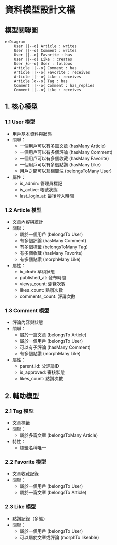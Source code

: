 # 資料模型設計文檔

## 模型關聯圖
```mermaid
erDiagram
    User ||--o{ Article : writes
    User ||--o{ Comment : writes
    User ||--o{ Favorite : has
    User ||--o{ Like : creates
    User }o--o{ User : follows
    Article ||--o{ Comment : has
    Article ||--o{ Favorite : receives
    Article ||--o{ Like : receives
    Article }o--o{ Tag : has
    Comment ||--o{ Comment : has_replies
    Comment ||--o{ Like : receives
```

## 1. 核心模型

### 1.1 User 模型
- 用戶基本資料與狀態
- 關聯：
  - 一個用戶可以有多篇文章 (hasMany Article)
  - 一個用戶可以有多個評論 (hasMany Comment)
  - 一個用戶可以有多個收藏 (hasMany Favorite)
  - 一個用戶可以有多個點讚 (hasMany Like)
  - 用戶之間可以互相關注 (belongsToMany User)
- 屬性：
  - is_admin: 管理員標記
  - is_active: 帳號狀態
  - last_login_at: 最後登入時間

### 1.2 Article 模型
- 文章內容與統計
- 關聯：
  - 屬於一個用戶 (belongsTo User)
  - 有多個評論 (hasMany Comment)
  - 有多個標籤 (belongsToMany Tag)
  - 有多個收藏 (hasMany Favorite)
  - 有多個點讚 (morphMany Like)
- 屬性：
  - is_draft: 草稿狀態
  - published_at: 發布時間
  - views_count: 瀏覽次數
  - likes_count: 點讚次數
  - comments_count: 評論次數

### 1.3 Comment 模型
- 評論內容與狀態
- 關聯：
  - 屬於一篇文章 (belongsTo Article)
  - 屬於一個用戶 (belongsTo User)
  - 可以有子評論 (hasMany Comment)
  - 有多個點讚 (morphMany Like)
- 屬性：
  - parent_id: 父評論ID
  - is_approved: 審核狀態
  - likes_count: 點讚次數

## 2. 輔助模型

### 2.1 Tag 模型
- 文章標籤
- 關聯：
  - 屬於多篇文章 (belongsToMany Article)
- 特性：
  - 標籤名稱唯一

### 2.2 Favorite 模型
- 文章收藏記錄
- 關聯：
  - 屬於一個用戶 (belongsTo User)
  - 屬於一篇文章 (belongsTo Article)

### 2.3 Like 模型
- 點讚記錄（多態）
- 關聯：
  - 屬於一個用戶 (belongsTo User)
  - 可以屬於文章或評論 (morphTo likeable) 